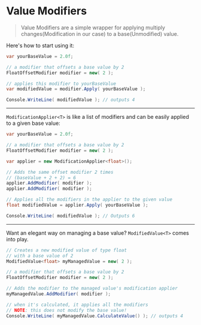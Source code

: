 ﻿# Value Modifiers

> Value Modifiers are a simple wrapper for applying multiply changes(Modification in our case) to a base(Unmodified) value.

Here's how to start using it:
```csharp
var yourBaseValue = 2.0f;

// a modifier that offsets a base value by 2
FloatOffsetModifier modifier = new( 2 );

// applies this modifier to yourBaseValue
var modifiedValue = modifier.Apply( yourBaseValue );

Console.WriteLine( modifiedValue ); // outputs 4
```

---
`ModificationApplier<T>` is like a list of modifiers and can be easily applied to a given base value:
```csharp
var yourBaseValue = 2.0f;

// a modifier that offsets a base value by 2
FloatOffsetModifier modifier = new( 2 );

var applier = new ModificationApplier<float>();

// Adds the same offset modifier 2 times
// (baseValue + 2 + 2) = 6
applier.AddModifier( modifier );
applier.AddModifier( modifier );

// Applies all the modifiers in the applier to the given value
float modifiedValue = applier.Apply( yourBaseValue );

Console.WriteLine( modifiedValue ); // Outputs 6
```

---

Want an elegant way on managing a base value? `ModifiedValue<T>` comes into play.

```csharp
// Creates a new modified value of type float
// with a base value of 2
ModifiedValue<float> myManagedValue = new( 2 );

// a modifier that offsets a base value by 2
FloatOffsetModifier modifier = new( 2 );

// Adds the modifier to the managed value's modification applier
myManagedValue.AddModifier( modifier );

// when it's calculated, it applies all the modifiers
// NOTE: this does not modify the base value!
Console.WriteLine( myManagedValue.CalculateValue() ); // outputs 4
```